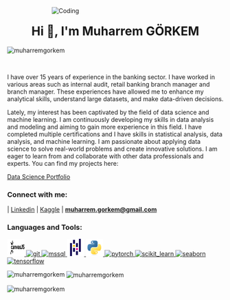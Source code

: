 
<img align="right" alt="Coding" width="400" src="https://devtechnosys.com/insights/wp-content/uploads/2022/03/Machine-Learning-Model.gif">
<h1 align="center">Hi 👋, I'm Muharrem GÖRKEM</h1>

<p align="left"> <img src="https://komarev.com/ghpvc/?username=muharremgorkem&label=Profile%20views&color=0e75b6&style=flat" alt="muharremgorkem" /> </p>

<p align="left"> <a href="https://twitter.com/" target="blank"><img src="https://img.shields.io/twitter/follow/?logo=twitter&style=for-the-badge" alt="" /></a> </p>

I have over 15 years of experience in the banking sector. I have worked in various areas such as internal audit, retail banking branch manager and branch manager. These experiences have allowed me to enhance my analytical skills, understand large datasets, and make data-driven decisions.

Lately, my interest has been captivated by the field of data science and machine learning. I am continuously developing my skills in data analysis and modeling and aiming to gain more experience in this field. I have completed multiple certifications and I have skills in statistical analysis, data analysis, and machine learning. I am passionate about applying data science to solve real-world problems and create innovative solutions. I am eager to learn from and collaborate with other data professionals and experts. 
You can find my projects here:

[Data Science Portfolio](https://github.com/muharremgorkem?tab=repositories)

### Connect with me:
| [Linkedin](https://www.linkedin.com/in/muharrem-gorkem/) | [Kaggle](https://www.kaggle.com/muharremg)  | **muharrem.gorkem@gmail.com**

<h3 align="left">Languages and Tools:</h3>
<p align="left"> <a href="https://canvasjs.com" target="_blank" rel="noreferrer"> <img src="https://raw.githubusercontent.com/Hardik0307/Hardik0307/master/assets/canvasjs-charts.svg" alt="canvasjs" width="40" height="40"/> </a> <a href="https://git-scm.com/" target="_blank" rel="noreferrer"> <img src="https://www.vectorlogo.zone/logos/git-scm/git-scm-icon.svg" alt="git" width="40" height="40"/> </a> <a href="https://www.microsoft.com/en-us/sql-server" target="_blank" rel="noreferrer"> <img src="https://www.svgrepo.com/show/303229/microsoft-sql-server-logo.svg" alt="mssql" width="40" height="40"/> </a> <a href="https://pandas.pydata.org/" target="_blank" rel="noreferrer"> <img src="https://raw.githubusercontent.com/devicons/devicon/2ae2a900d2f041da66e950e4d48052658d850630/icons/pandas/pandas-original.svg" alt="pandas" width="40" height="40"/> </a> <a href="https://www.python.org" target="_blank" rel="noreferrer"> <img src="https://raw.githubusercontent.com/devicons/devicon/master/icons/python/python-original.svg" alt="python" width="40" height="40"/> </a> <a href="https://pytorch.org/" target="_blank" rel="noreferrer"> <img src="https://www.vectorlogo.zone/logos/pytorch/pytorch-icon.svg" alt="pytorch" width="40" height="40"/> </a> <a href="https://scikit-learn.org/" target="_blank" rel="noreferrer"> <img src="https://upload.wikimedia.org/wikipedia/commons/0/05/Scikit_learn_logo_small.svg" alt="scikit_learn" width="40" height="40"/> </a> <a href="https://seaborn.pydata.org/" target="_blank" rel="noreferrer"> <img src="https://seaborn.pydata.org/_images/logo-mark-lightbg.svg" alt="seaborn" width="40" height="40"/> </a> <a href="https://www.tensorflow.org" target="_blank" rel="noreferrer"> <img src="https://www.vectorlogo.zone/logos/tensorflow/tensorflow-icon.svg" alt="tensorflow" width="40" height="40"/> </a> </p>

<p><img align="left" src="https://github-readme-stats.vercel.app/api/top-langs?username=muharremgorkem&show_icons=true&locale=en&layout=compact" alt="muharremgorkem" /></p>

<p>&nbsp;<img align="center" src="https://github-readme-stats.vercel.app/api?username=muharremgorkem&show_icons=true&locale=en" alt="muharremgorkem" /></p>

<p><img align="center" src="https://github-readme-streak-stats.herokuapp.com/?user=muharremgorkem&" alt="muharremgorkem" /></p>
